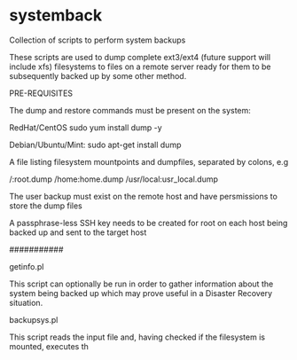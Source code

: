 # systemback
Collection of scripts to perform system backups

These scripts are used to dump complete ext3/ext4 (future support will include xfs) filesystems to files on a remote
server ready for them to be subsequently backed up by some other method. 

PRE-REQUISITES

The dump and restore commands must be present on the system:

RedHat/CentOS
	sudo yum install dump -y

Debian/Ubuntu/Mint:
	sudo apt-get install dump

A file listing filesystem mountpoints and dumpfiles, separated by colons, e.g

/:root.dump
/home:home.dump
/usr/local:usr_local.dump

The user  backup  must exist on the remote host and have persmissions to store the dump files

A passphrase-less SSH key needs to be created for root on each host being backed up and sent to the target host



###########

getinfo.pl

This script can optionally be run in order to gather information about the system being backed
up which may prove useful in a Disaster Recovery situation.

backupsys.pl

This script reads the input file and, having checked if the filesystem is mounted, executes th
